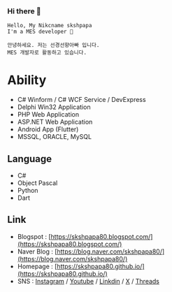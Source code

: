### Hi there 👋

```
Hello, My Nikcname skshpapa
I'm a MES developer 🌙
```

```
안녕하세요. 저는 선경선향아빠 입니다.
MES 개발자로 활동하고 있습니다. 
```

# Ability
 
- C# Winform / C# WCF Service / DevExpress  
- Delphi Win32 Application  
- PHP Web Application
- ASP.NET Web Application
- Android App (Flutter)
- MSSQL, ORACLE, MySQL 

## Language

- C#
- Object Pascal
- Python
- Dart

## Link

- Blogspot : [https://skshpapa80.blogspot.com/](https://skshpapa80.blogspot.com/)
- Naver Blog : [https://blog.naver.com/skshpapa80/](https://blog.naver.com/skshpapa80/) 
- Homepage : [https://skshpapa80.github.io/](https://skshpapa80.github.io/)
- SNS : [Instagram](https://www.instagram.com/skshpapa80/) / [Youtube](https://www.youtube.com/@skshpapa80-tube) / [Linkdin](https://www.linkedin.com/in/skshpapa80/) / [X](https://twitter.com/skshpapa80) / [Threads](https://www.threads.net/@skshpapa80)

